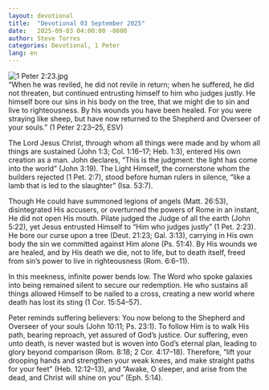 ```yaml
---
layout: devotional
title:  "Devotional 03 September 2025"
date:   2025-09-03 04:00:00 -0600
author: Steve Torres
categories: Devotional, 1 Peter
lang: en
---
```

<img src="https://sitemedia.esteeb.com/file/esteebcomsitemedia/devotional_images/1+Peter/1Pe-2_23.jpg?raw=true" alt="1 Peter 2:23.jpg" style="max-width: 100%; height: auto;">

<div class="scripture">
  “When he was reviled, he did not revile in return; when he suffered, he did not threaten, but continued entrusting himself to him who judges justly. He himself bore our sins in his body on the tree, that we might die to sin and live to righteousness. By his wounds you have been healed. For you were straying like sheep, but have now returned to the Shepherd and Overseer of your souls.” (1 Peter 2:23–25, ESV)
</div>

The Lord Jesus Christ, through whom all things were made and by whom all things are sustained (John 1:3; Col. 1:16–17; Heb. 1:3), entered His own creation as a man. John declares, “This is the judgment: the light has come into the world” (John 3:19). The Light Himself, the cornerstone whom the builders rejected (1 Pet. 2:7), stood before human rulers in silence, “like a lamb that is led to the slaughter” (Isa. 53:7).

Though He could have summoned legions of angels (Matt. 26:53), disintegrated His accusers, or overturned the powers of Rome in an instant, He did not open His mouth. Pilate judged the Judge of all the earth (John 5:22), yet Jesus entrusted Himself to “Him who judges justly” (1 Pet. 2:23). He bore our curse upon a tree (Deut. 21:23; Gal. 3:13), carrying in His own body the sin we committed against Him alone (Ps. 51:4). By His wounds we are healed, and by His death we die, not to life, but to death itself, freed from sin’s power to live in righteousness (Rom. 6:6–11).

In this meekness, infinite power bends low. The Word who spoke galaxies into being remained silent to secure our redemption. He who sustains all things allowed Himself to be nailed to a cross, creating a new world where death has lost its sting (1 Cor. 15:54–57).

Peter reminds suffering believers: You now belong to the Shepherd and Overseer of your souls (John 10:11; Ps. 23:1). To follow Him is to walk His path, bearing reproach, yet assured of God’s justice. Our suffering, even unto death, is never wasted but is woven into God’s eternal plan, leading to glory beyond comparison (Rom. 8:18; 2 Cor. 4:17–18). Therefore, “lift your drooping hands and strengthen your weak knees, and make straight paths for your feet” (Heb. 12:12–13), and “Awake, O sleeper, and arise from the dead, and Christ will shine on you” (Eph. 5:14).
